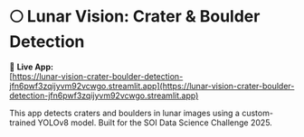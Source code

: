 # 🌕 Lunar Vision: Crater & Boulder Detection

🚀 **Live App:**  
[https://lunar-vision-crater-boulder-detection-jfn6pwf3zqijyvm92vcwgo.streamlit.app](https://lunar-vision-crater-boulder-detection-jfn6pwf3zqijyvm92vcwgo.streamlit.app)

This app detects craters and boulders in lunar images using a custom-trained YOLOv8 model. Built for the SOI Data Science Challenge 2025.
